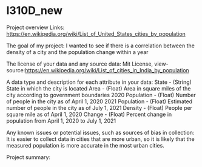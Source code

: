 # I310D_new
Project overview
Links: https://en.wikipedia.org/wiki/List_of_United_States_cities_by_population

The goal of my project: I wanted to see if there is a correlation between the density of a city and the population change within a year

The license of your data and any source data: Mit License, view-source:https://en.wikipedia.org/wiki/List_of_cities_in_India_by_population

A data type and description for each attribute in your data: 
State - (String) State in which the city is located
Area - (Float) Area in square miles of the city according to government boundaries
2020 Population - (Float) Number of people in the city as of April 1, 2020
2021 Population - (Float) Estimated number of people in the city as of July 1, 2021
Density - (Float) People per square mile as of April 1, 2020
Change - (Float) Percent change in population from April 1, 2020 to July 1, 2021

Any known issues or potential issues, such as sources of bias in collection: It is easier to collect data in cities that are more urban, so it is likely that the measured population is more accurate in the most urban cities. 

Project summary:
